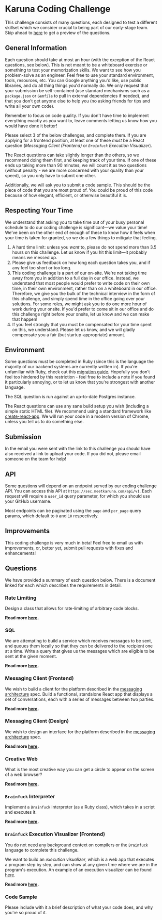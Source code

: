 # Karuna Coding Challenge

This challenge consists of many questions, each designed to test a different skillset which we consider crucial to being part of our early-stage team. Skip ahead to [here](#questions) to get a preview of the questions.

## General Information

Each question should take at most an hour (with the exception of the React questions, see below). This is not meant to be a whiteboard exercise or something to test your memorization skills. We want to see how you problem-solve as an engineer. Feel free to use your standard environment, tools, resources, etc. You can Google anything you'd like, use public libraries, and do all thing things you'd normally do. We only request that your submission be self-contained (use standard mechanisms such as a `package.json` or `Gemfile` to pull in external dependencies if needed), and that you don't get anyone else to help you (no asking friends for tips and write all your own code).

Remember to focus on code quality. If you don't have time to implement everything exactly as you want to, leave comments letting us know how you would have done it better!

Please select 3 of the below challenges, and complete them. If you are applying for a frontend position, at least one of these *must* be a React question (_Messaging Client (Frontend)_ or _`Brainfuck` Execution Visualizer_).

The React questions can take slightly longer than the others, so we recommend doing them first, and keeping track of your time. If one of these ends up taking more than 90 minutes, we will count it as two questions (without penalty - we are more concerned with your quality than your speed), so you only have to submit one other.

Additionally, we will ask you to submit a code sample. This should be the piece of code that you are most proud of. You could be proud of this code because of how elegant, efficient, or otherwise beautiful it is.

## Respecting Your Time

We understand that asking you to take time out of your busy personal schedule to do our coding challenge is significant—we value your time! We've been on the other end of enough of these to know how it feels when your time is taken for granted, so we do a few things to mitigate that feeling.

1. A hard time limit: unless you _want_ to, please do not spend more than 3.5 hours on this challenge. Let us know if you hit this limit—it probably means we messed up.
2. Please give us feedback on how long each question takes you, and if any feel too short or too long.
3. This coding challenge is a part of our on-site. We're not taking time away from you in addition to a full day in our office. Instead, we understand that most people would prefer to write code on their own time, in their own environment, rather than on a whiteboard in our office. Therefore, we give you the bulk of the technical interview in the form of this challenge, and simply spend time in the office going over your solutions. For some roles, we might ask you to do one more hour of work during your onsite. If you'd prefer to come sit in our office and do this challenge right before your onsite, let us know and we can make that happen!
4. If you feel strongly that you must be compensated for your time spent on this, we understand. Please let us know, and we will gladly compensate you a fair (but startup-appropriate) amount.

## Environment

Some questions must be completed in Ruby (since this is the language the majority of our backend systems are currently written in). If you're unfamiliar with Ruby, check out this [migration guide](https://www.ruby-lang.org/en/documentation/ruby-from-other-languages/). Hopefully you don't feel too hindered by this restriction - feel free to include a note if you found it particularly annoying, or to let us know that you're strongest with another language.

The SQL question is run against an up-to-date Postgres instance.

The React questions can use any sane build setup you wish (including a simple static HTML file). We recommend using a standard framework like [create-react-app](https://github.com/facebook/create-react-app). We will run your code in a modern version of Chrome, unless you tell us to do something else.

## Submission

In the email you were sent with the link to this challenge you should have also received a link to upload your code. If you did not, please email someone on the team for help!

## API

Some questions will depend on an endpoint served by our coding challenge API. You can access this API at `https://sec.meetkaruna.com/api/v1`. Each request will require a `user_id` query parameter, for which you should use your GitHub username.

Most endpoints can be paginated using the `page` and `per_page` query params, which default to `0` and `10` respectively.

## Improvements

This coding challenge is very much in beta! Feel free to email us with improvements, or, better yet, submit pull requests with fixes and enhancements!

## Questions

We have provided a summary of each question below. There is a document linked for each which describes the requirements in detail.

### Rate Limiting

Design a class that allows for rate-limiting of arbitrary code blocks.

**Read more [here](docs/rate_limiting.md).**

### SQL

We are attempting to build a service which receives messages to be sent, and queues them locally so that they can be delivered to the recipient one at a time. Write a query that gives us the messages which are eligible to be sent at the given moment.

**Read more [here](docs/sql.md).**

### Messaging Client (Frontend)

We wish to build a client for the platform described in the [messaging architecture](docs/messaging_architecture.md) spec. Build a functional, standalone React app that displays a set of conversations, each with a series of messages between two parties.

**Read more [here](docs/messaging_client_frontend.md).**

### Messaging Client (Design)

We wish to design an interface for the platform described in the [messaging architecture](docs/messaging_architecture.md) spec.

**Read more [here](docs/messaging_client_design.md).**

### Creative Web

What is the most creative way you can get a circle to appear on the screen of a web browser?

**Read more [here](docs/creative_web.md).**

### `Brainfuck` Interpreter

Implement a `Brainfuck` interpreter (as a Ruby class), which takes in a script and executes it.

**Read more [here](docs/brainfuck_interpreter.md).**

### `Brainfuck` Execution Visualizer (Frontend)

You do not need any background context on compilers or the `Brainfuck` language to complete this challenge.

We want to build an _execution visualizer_, which is a web app that executes a program step by step, and can show at any given time where we are in the program's execution. An example of an execution visualizer can be found [here](https://goo.gl/nDth8B).

**Read more [here](docs/brainfuck_execution_visualizer.md).**

### Code Sample

Please include with it a brief description of what your code does, and why you're so proud of it.


